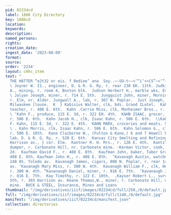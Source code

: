 ```yaml
---
pid: 02234cd
label: 1886 City Directory
key: 1886cd
location: 
keywords: 
description: 
named_persons: 
rights: 
creation_date: 
ingest_date: '2023-08-09'
format: 
source: 
order: '2234'
layout: cmhc_item
text: "                                                                    BABGOGK
  THE HATTER “e2t32 or eis. f Bediee’ ana  Soy..~—SO—t~—<‘“i‘<«CS”~<‘“—ssOTC KEASs—~—“‘Ci‘sS
  \ Joyner W. I1., engineer, D. & R. G. Ry, r. rear 230 EK. 11th. Judkins Charles
  A., mining, r. room 4, Boston blk.  Judson Herbert H., marble wks, Evergreen Cemetery.
  \ Jalyan Joseph, miner, r. 714 E. 5th.  Jungquist John, miner, Morning Star mine,
  r. Elm, nr. Alder. Jungwall A., lab, r. 307 N. Poplar.  Just Joseph, miner, bds.
  Milwaukee [louse.  K  } Kabisius Walter, clk, bds. Grand ILotel.  Kahn Aaron, music
  teacher, r. 406 E. 6th.  Kahn .Carrie Miss, clk, Monheimer Bros., r. 500 E. 10th.
  \ ‘Kahn F., produce, 115 E. 3d, r. 322 EH. 4th.  KAHN ISAAC, grocer, 504 EH. 6th,
  r. 506 E. 6th.  Kahn Jacob H., clk, Isaac Kahn, r. 506 E. 6th.  \\Kabn Julius, manager,
  F. Kahn, 115 E. 3d, r. 322 E. 4th.  KAHN MARX, croceries and meats. 500 E. 10th.
  \ . Kahn Morris, clk, Isaac Kahn, r. 506 E. 6th.  Kahn Solomon G., clk, Marx Kahn,
  r. 500 E. 10th.  Kane Claiborne W., (Fulton & Kane,) 6 and 7 Howell blk. Kane Hugh,
  lab, D. & R. G. Ry, r. 520 E. 6th.  Kansas City Smelting and Refining Co., office
  Harrison av., } cor. Elm.  Kantner R. H. Mrs., r. 126 E. 4th.  Kantzler Herman,
  dumper, r. Carbonate Hill, nr. Carbonate mine. -Karman Victor, cook, r. 110 HE.
  2d.  Kaufman David F., r. 408 E. 8th.  Kaufman John, baker, Tabor Grand Hotel, r.
  408 E. 8th. Kaufman John H., r. 408 E. 8th.  ‘Kavanagh Austin, watchman, r. rear
  148 8S. Toledo av.  Kavanagh James, cigars, 808 N. Poplar, r. rear 148 8S. Toledo
  av. ‘Kavanagh Mary Miss, r. 300 W. 4th.  Kavanagh William F., clk, Herald Democrat,
  r. 300 W. 4th. “Kavanaugh Daniel, miner, r. 816 E. 7th.  ‘Kavanaugh John, miner,
  r. 816 E. 7th.  Kay Timothy, r. 122 E. 10th.  ,Kayser Robert L., surveyor, 110 E.
  5th, r. 303 Harrison av. Keane Thomas,W., miner, r. Carbonate Hill, nr. Carbonate
  mine.  BUCK & STEEL, Insurance, Mines and Loans       "
thumbnail: "/img/derivatives/iiif/images/02234cd/full/250,/0/default.jpg"
full: "/img/derivatives/iiif/images/02234cd/full/1140,/0/default.jpg"
manifest: "/img/derivatives/iiif/02234cd/manifest.json"
collection: directories
---
```

